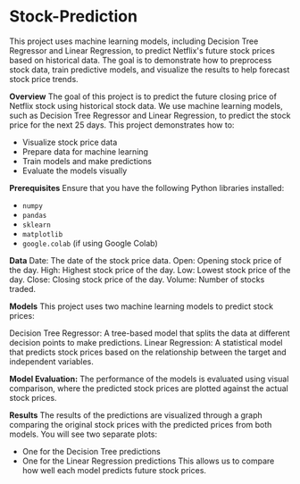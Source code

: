 # Stock-Prediction
This project uses machine learning models, including Decision Tree Regressor and Linear Regression, to predict Netflix's future stock prices based on historical data. The goal is to demonstrate how to preprocess stock data, train predictive models, and visualize the results to help forecast stock price trends.


**Overview**
The goal of this project is to predict the future closing price of Netflix stock using historical stock data. We use machine learning models, such as Decision Tree Regressor and Linear Regression, to predict the stock price for the next 25 days. This project demonstrates how to:
- Visualize stock price data
- Prepare data for machine learning
- Train models and make predictions
- Evaluate the models visually


**Prerequisites**
Ensure that you have the following Python libraries installed:
- `numpy`
- `pandas`
- `sklearn`
- `matplotlib`
- `google.colab` (if using Google Colab)

**Data**
Date: The date of the stock price data.
Open: Opening stock price of the day.
High: Highest stock price of the day.
Low: Lowest stock price of the day.
Close: Closing stock price of the day.
Volume: Number of stocks traded.

**Models**
This project uses two machine learning models to predict stock prices:

Decision Tree Regressor: A tree-based model that splits the data at different decision points to make predictions.
Linear Regression: A statistical model that predicts stock prices based on the relationship between the target and independent variables.

**Model Evaluation:**
The performance of the models is evaluated using visual comparison, where the predicted stock prices are plotted against the actual stock prices.

**Results**
The results of the predictions are visualized through a graph comparing the original stock prices with the predicted prices from both models. You will see two separate plots:
- One for the Decision Tree predictions
- One for the Linear Regression predictions
This allows us to compare how well each model predicts future stock prices.
